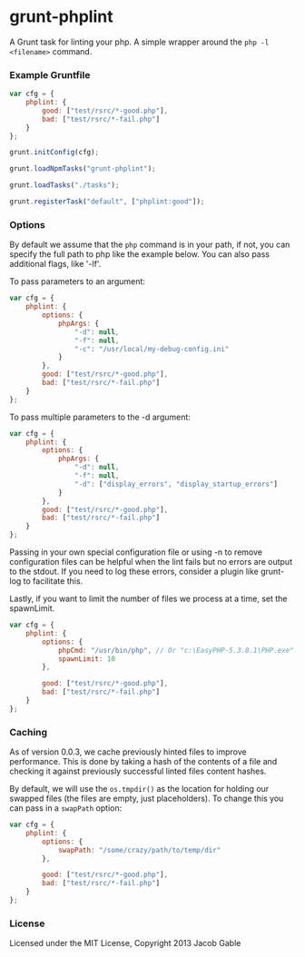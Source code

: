 grunt-phplint
=============

A Grunt task for linting your php.  A simple wrapper around the `php -l <filename>` command.

### Example Gruntfile

```javascript
var cfg = {
	phplint: {
		good: ["test/rsrc/*-good.php"],
		bad: ["test/rsrc/*-fail.php"]
	}
};

grunt.initConfig(cfg);

grunt.loadNpmTasks("grunt-phplint");

grunt.loadTasks("./tasks");

grunt.registerTask("default", ["phplint:good"]);
```

### Options

By default we assume that the `php` command is in your path, if not, you can specify the full path to php like the example below.  You can also pass additional flags, like '-lf'.

To pass parameters to an argument:

```javascript
var cfg = {
	phplint: {
		options: {
			phpArgs: {
				"-d": null,
				"-f": null,
				"-c": "/usr/local/my-debug-config.ini"
			}
		},
		good: ["test/rsrc/*-good.php"],
		bad: ["test/rsrc/*-fail.php"]
	}
};
```

To pass multiple parameters to the -d argument:  

```javascript
var cfg = {
	phplint: {
		options: {
			phpArgs: {
				"-d": null,
				"-f": null,
				"-d": ["display_errors", "display_startup_errors"]
			}
		},
		good: ["test/rsrc/*-good.php"],
		bad: ["test/rsrc/*-fail.php"]
	}
};
```

Passing in your own special configuration file or using -n to remove configuration files can be helpful when the lint fails but no errors are output to the stdout.  If you need to log these errors, consider a plugin like grunt-log to facilitate this.

Lastly, if you want to limit the number of files we process at a time, set the spawnLimit.

```javascript
var cfg = {
	phplint: {
		options: {
			phpCmd: "/usr/bin/php", // Or "c:\EasyPHP-5.3.8.1\PHP.exe".
			spawnLimit: 10
		},

		good: ["test/rsrc/*-good.php"],
		bad: ["test/rsrc/*-fail.php"]
	}
};
```



### Caching

As of version 0.0.3, we cache previously hinted files to improve performance.  This is done by taking a hash of the contents of a file and checking it against previously successful linted files content hashes.

By default, we will use the `os.tmpdir()` as the location for holding our swapped files (the files are empty, just placeholders).  To change this you can pass in a `swapPath` option:

```javascript
var cfg = {
	phplint: {
		options: {
			swapPath: "/some/crazy/path/to/temp/dir"
		},

		good: ["test/rsrc/*-good.php"],
		bad: ["test/rsrc/*-fail.php"]
	}
};
```

### License

Licensed under the MIT License, Copyright 2013 Jacob Gable
